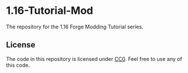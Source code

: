 # 1.16-Tutorial-Mod

The repository for the 1.16 Forge Modding Tutorial series.

## License

The code in this repository is licensed under [CC0](https://creativecommons.org/publicdomain/zero/1.0/). Feel free to use any of this code.
